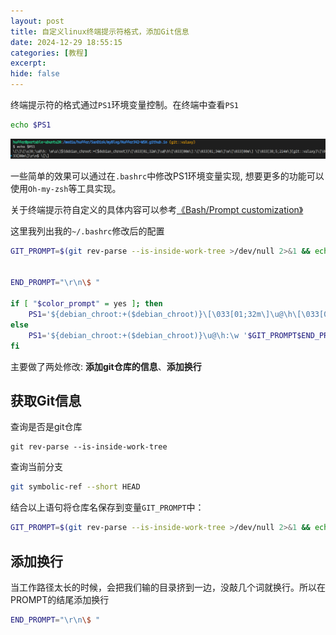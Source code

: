 ```yaml
---
layout: post
title: 自定义linux终端提示符格式，添加Git信息
date: 2024-12-29 18:55:15
categories: [教程]
excerpt: 
hide: false
---
```


终端提示符的格式通过`PS1`环境变量控制。在终端中查看`PS1`
```sh
echo $PS1
```

![alt text](../assets/Customize_the_format_of_the_Linux_terminal_prompt/shell-echo.png)


一些简单的效果可以通过在`.bashrc`中修改PS1环境变量实现, 想要更多的功能可以使用`Oh-my-zsh`等工具实现。

关于终端提示符自定义的具体内容可以参考[《Bash/Prompt customization》](https://wiki.archlinux.org/title/Bash/Prompt_customization)

这里我列出我的`~/.bashrc`修改后的配置

```sh
GIT_PROMPT=$(git rev-parse --is-inside-work-tree >/dev/null 2>&1 && echo "(git::$(git symbolic-ref --short HEAD 2>/dev/null))")


END_PROMPT="\r\n\$ "

if [ "$color_prompt" = yes ]; then
    PS1='${debian_chroot:+($debian_chroot)}\[\033[01;32m\]\u@\h\[\033[00m\]:\[\033[01;34m\]\w\[\033[00m\] ''\[\033[38;5;214m\]'$GIT_PROMPT'\[\033[00m\]'$END_PROMPT
else
    PS1='${debian_chroot:+($debian_chroot)}\u@\h:\w '$GIT_PROMPT$END_PROMPT
fi
```

主要做了两处修改: **添加git仓库的信息**、**添加换行**

## 获取Git信息

查询是否是git仓库
```
git rev-parse --is-inside-work-tree
```

查询当前分支
```sh
git symbolic-ref --short HEAD
```

结合以上语句将仓库名保存到变量`GIT_PROMPT`中：

```sh
GIT_PROMPT=$(git rev-parse --is-inside-work-tree >/dev/null 2>&1 && echo "(git::$(git symbolic-ref --short HEAD 2>/dev/null))")
```

## 添加换行

当工作路径太长的时候，会把我们输的目录挤到一边，没敲几个词就换行。所以在PROMPT的结尾添加换行

```sh
END_PROMPT="\r\n\$ "
```
